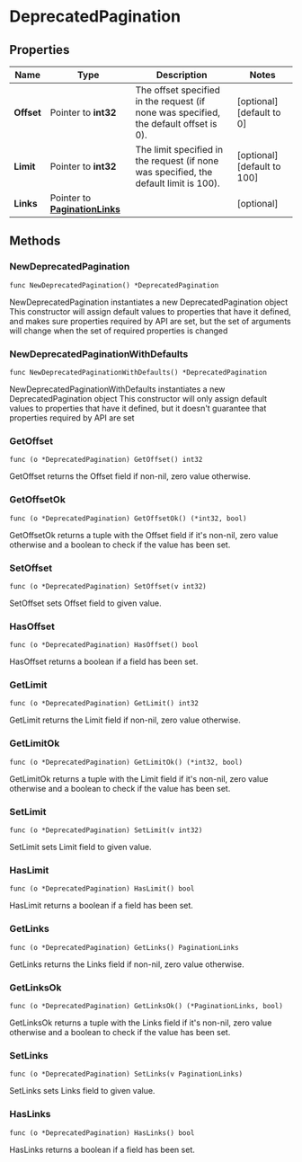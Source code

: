 # DeprecatedPagination

## Properties

|Name | Type | Description | Notes|
|------------ | ------------- | ------------- | -------------|
|**Offset** | Pointer to **int32** | The offset specified in the request (if none was specified, the default offset is 0).  | [optional] [default to 0]|
|**Limit** | Pointer to **int32** | The limit specified in the request (if none was specified, the default limit is 100).  | [optional] [default to 100]|
|**Links** | Pointer to [**PaginationLinks**](PaginationLinks.md) |  | [optional] |

## Methods

### NewDeprecatedPagination

`func NewDeprecatedPagination() *DeprecatedPagination`

NewDeprecatedPagination instantiates a new DeprecatedPagination object
This constructor will assign default values to properties that have it defined,
and makes sure properties required by API are set, but the set of arguments
will change when the set of required properties is changed

### NewDeprecatedPaginationWithDefaults

`func NewDeprecatedPaginationWithDefaults() *DeprecatedPagination`

NewDeprecatedPaginationWithDefaults instantiates a new DeprecatedPagination object
This constructor will only assign default values to properties that have it defined,
but it doesn't guarantee that properties required by API are set

### GetOffset

`func (o *DeprecatedPagination) GetOffset() int32`

GetOffset returns the Offset field if non-nil, zero value otherwise.

### GetOffsetOk

`func (o *DeprecatedPagination) GetOffsetOk() (*int32, bool)`

GetOffsetOk returns a tuple with the Offset field if it's non-nil, zero value otherwise
and a boolean to check if the value has been set.

### SetOffset

`func (o *DeprecatedPagination) SetOffset(v int32)`

SetOffset sets Offset field to given value.

### HasOffset

`func (o *DeprecatedPagination) HasOffset() bool`

HasOffset returns a boolean if a field has been set.

### GetLimit

`func (o *DeprecatedPagination) GetLimit() int32`

GetLimit returns the Limit field if non-nil, zero value otherwise.

### GetLimitOk

`func (o *DeprecatedPagination) GetLimitOk() (*int32, bool)`

GetLimitOk returns a tuple with the Limit field if it's non-nil, zero value otherwise
and a boolean to check if the value has been set.

### SetLimit

`func (o *DeprecatedPagination) SetLimit(v int32)`

SetLimit sets Limit field to given value.

### HasLimit

`func (o *DeprecatedPagination) HasLimit() bool`

HasLimit returns a boolean if a field has been set.

### GetLinks

`func (o *DeprecatedPagination) GetLinks() PaginationLinks`

GetLinks returns the Links field if non-nil, zero value otherwise.

### GetLinksOk

`func (o *DeprecatedPagination) GetLinksOk() (*PaginationLinks, bool)`

GetLinksOk returns a tuple with the Links field if it's non-nil, zero value otherwise
and a boolean to check if the value has been set.

### SetLinks

`func (o *DeprecatedPagination) SetLinks(v PaginationLinks)`

SetLinks sets Links field to given value.

### HasLinks

`func (o *DeprecatedPagination) HasLinks() bool`

HasLinks returns a boolean if a field has been set.


